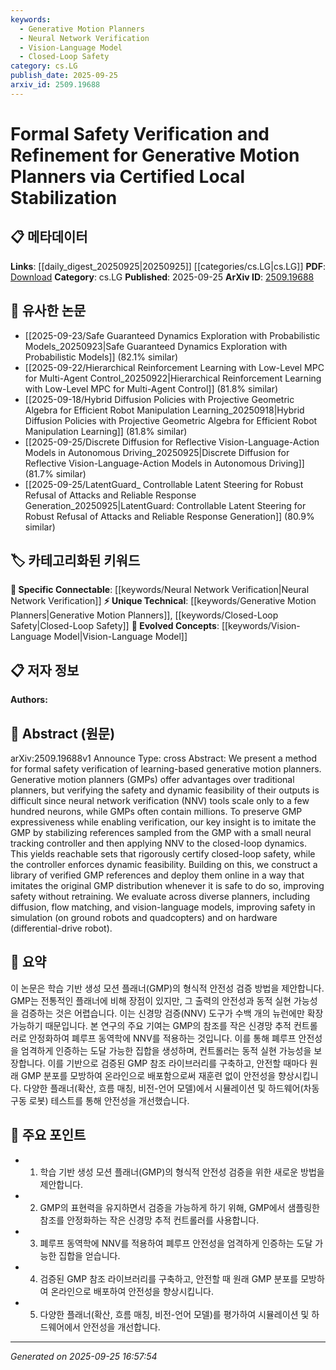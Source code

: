 ```yaml
---
keywords:
  - Generative Motion Planners
  - Neural Network Verification
  - Vision-Language Model
  - Closed-Loop Safety
category: cs.LG
publish_date: 2025-09-25
arxiv_id: 2509.19688
---
```


<!-- KEYWORD_LINKING_METADATA:
{
  "processed_timestamp": "2025-09-25T16:57:54.549167",
  "vocabulary_version": "1.0",
  "selected_keywords": [
    "Generative Motion Planners",
    "Neural Network Verification",
    "Vision-Language Model",
    "Closed-Loop Safety"
  ],
  "rejected_keywords": [],
  "similarity_scores": {
    "Generative Motion Planners": 0.88,
    "Neural Network Verification": 0.82,
    "Vision-Language Model": 0.8,
    "Closed-Loop Safety": 0.78
  },
  "extraction_method": "AI_prompt_based",
  "budget_applied": true,
  "candidates_json": {
    "candidates": [
      {
        "surface": "Generative Motion Planners",
        "canonical": "Generative Motion Planners",
        "aliases": [
          "GMPs"
        ],
        "category": "unique_technical",
        "rationale": "This term is central to the paper's contribution and is specific to the domain of motion planning.",
        "novelty_score": 0.85,
        "connectivity_score": 0.68,
        "specificity_score": 0.9,
        "link_intent_score": 0.88
      },
      {
        "surface": "Neural Network Verification",
        "canonical": "Neural Network Verification",
        "aliases": [
          "NNV"
        ],
        "category": "specific_connectable",
        "rationale": "The verification of neural networks is a crucial aspect of the paper's methodology and links to broader verification techniques.",
        "novelty_score": 0.65,
        "connectivity_score": 0.75,
        "specificity_score": 0.8,
        "link_intent_score": 0.82
      },
      {
        "surface": "Vision-Language Models",
        "canonical": "Vision-Language Model",
        "aliases": [
          "Vision-Language"
        ],
        "category": "evolved_concepts",
        "rationale": "This is a trending concept that connects to the paper's evaluation of diverse planners.",
        "novelty_score": 0.7,
        "connectivity_score": 0.85,
        "specificity_score": 0.78,
        "link_intent_score": 0.8
      },
      {
        "surface": "Closed-Loop Safety",
        "canonical": "Closed-Loop Safety",
        "aliases": [],
        "category": "unique_technical",
        "rationale": "Ensuring safety in closed-loop systems is a unique technical focus of the paper.",
        "novelty_score": 0.72,
        "connectivity_score": 0.6,
        "specificity_score": 0.88,
        "link_intent_score": 0.78
      }
    ],
    "ban_list_suggestions": [
      "method",
      "experiment",
      "performance"
    ]
  },
  "decisions": [
    {
      "candidate_surface": "Generative Motion Planners",
      "resolved_canonical": "Generative Motion Planners",
      "decision": "linked",
      "scores": {
        "novelty": 0.85,
        "connectivity": 0.68,
        "specificity": 0.9,
        "link_intent": 0.88
      }
    },
    {
      "candidate_surface": "Neural Network Verification",
      "resolved_canonical": "Neural Network Verification",
      "decision": "linked",
      "scores": {
        "novelty": 0.65,
        "connectivity": 0.75,
        "specificity": 0.8,
        "link_intent": 0.82
      }
    },
    {
      "candidate_surface": "Vision-Language Models",
      "resolved_canonical": "Vision-Language Model",
      "decision": "linked",
      "scores": {
        "novelty": 0.7,
        "connectivity": 0.85,
        "specificity": 0.78,
        "link_intent": 0.8
      }
    },
    {
      "candidate_surface": "Closed-Loop Safety",
      "resolved_canonical": "Closed-Loop Safety",
      "decision": "linked",
      "scores": {
        "novelty": 0.72,
        "connectivity": 0.6,
        "specificity": 0.88,
        "link_intent": 0.78
      }
    }
  ]
}
-->

# Formal Safety Verification and Refinement for Generative Motion Planners via Certified Local Stabilization

## 📋 메타데이터

**Links**: [[daily_digest_20250925|20250925]] [[categories/cs.LG|cs.LG]]
**PDF**: [Download](https://arxiv.org/pdf/2509.19688.pdf)
**Category**: cs.LG
**Published**: 2025-09-25
**ArXiv ID**: [2509.19688](https://arxiv.org/abs/2509.19688)

## 🔗 유사한 논문
- [[2025-09-23/Safe Guaranteed Dynamics Exploration with Probabilistic Models_20250923|Safe Guaranteed Dynamics Exploration with Probabilistic Models]] (82.1% similar)
- [[2025-09-22/Hierarchical Reinforcement Learning with Low-Level MPC for Multi-Agent Control_20250922|Hierarchical Reinforcement Learning with Low-Level MPC for Multi-Agent Control]] (81.8% similar)
- [[2025-09-18/Hybrid Diffusion Policies with Projective Geometric Algebra for Efficient Robot Manipulation Learning_20250918|Hybrid Diffusion Policies with Projective Geometric Algebra for Efficient Robot Manipulation Learning]] (81.8% similar)
- [[2025-09-25/Discrete Diffusion for Reflective Vision-Language-Action Models in Autonomous Driving_20250925|Discrete Diffusion for Reflective Vision-Language-Action Models in Autonomous Driving]] (81.7% similar)
- [[2025-09-25/LatentGuard_ Controllable Latent Steering for Robust Refusal of Attacks and Reliable Response Generation_20250925|LatentGuard: Controllable Latent Steering for Robust Refusal of Attacks and Reliable Response Generation]] (80.9% similar)

## 🏷️ 카테고리화된 키워드
**🔗 Specific Connectable**: [[keywords/Neural Network Verification|Neural Network Verification]]
**⚡ Unique Technical**: [[keywords/Generative Motion Planners|Generative Motion Planners]], [[keywords/Closed-Loop Safety|Closed-Loop Safety]]
**🚀 Evolved Concepts**: [[keywords/Vision-Language Model|Vision-Language Model]]

## 📋 저자 정보

**Authors:** 

## 📄 Abstract (원문)

arXiv:2509.19688v1 Announce Type: cross 
Abstract: We present a method for formal safety verification of learning-based generative motion planners. Generative motion planners (GMPs) offer advantages over traditional planners, but verifying the safety and dynamic feasibility of their outputs is difficult since neural network verification (NNV) tools scale only to a few hundred neurons, while GMPs often contain millions. To preserve GMP expressiveness while enabling verification, our key insight is to imitate the GMP by stabilizing references sampled from the GMP with a small neural tracking controller and then applying NNV to the closed-loop dynamics. This yields reachable sets that rigorously certify closed-loop safety, while the controller enforces dynamic feasibility. Building on this, we construct a library of verified GMP references and deploy them online in a way that imitates the original GMP distribution whenever it is safe to do so, improving safety without retraining. We evaluate across diverse planners, including diffusion, flow matching, and vision-language models, improving safety in simulation (on ground robots and quadcopters) and on hardware (differential-drive robot).

## 📝 요약

이 논문은 학습 기반 생성 모션 플래너(GMP)의 형식적 안전성 검증 방법을 제안합니다. GMP는 전통적인 플래너에 비해 장점이 있지만, 그 출력의 안전성과 동적 실현 가능성을 검증하는 것은 어렵습니다. 이는 신경망 검증(NNV) 도구가 수백 개의 뉴런에만 확장 가능하기 때문입니다. 본 연구의 주요 기여는 GMP의 참조를 작은 신경망 추적 컨트롤러로 안정화하여 폐루프 동역학에 NNV를 적용하는 것입니다. 이를 통해 폐루프 안전성을 엄격하게 인증하는 도달 가능한 집합을 생성하며, 컨트롤러는 동적 실현 가능성을 보장합니다. 이를 기반으로 검증된 GMP 참조 라이브러리를 구축하고, 안전할 때마다 원래 GMP 분포를 모방하여 온라인으로 배포함으로써 재훈련 없이 안전성을 향상시킵니다. 다양한 플래너(확산, 흐름 매칭, 비전-언어 모델)에서 시뮬레이션 및 하드웨어(차동 구동 로봇) 테스트를 통해 안전성을 개선했습니다.

## 🎯 주요 포인트

- 1. 학습 기반 생성 모션 플래너(GMP)의 형식적 안전성 검증을 위한 새로운 방법을 제안합니다.
- 2. GMP의 표현력을 유지하면서 검증을 가능하게 하기 위해, GMP에서 샘플링한 참조를 안정화하는 작은 신경망 추적 컨트롤러를 사용합니다.
- 3. 폐루프 동역학에 NNV를 적용하여 폐루프 안전성을 엄격하게 인증하는 도달 가능한 집합을 얻습니다.
- 4. 검증된 GMP 참조 라이브러리를 구축하고, 안전할 때 원래 GMP 분포를 모방하여 온라인으로 배포하여 안전성을 향상시킵니다.
- 5. 다양한 플래너(확산, 흐름 매칭, 비전-언어 모델)를 평가하여 시뮬레이션 및 하드웨어에서 안전성을 개선합니다.


---

*Generated on 2025-09-25 16:57:54*